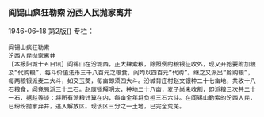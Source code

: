 ### 阎锡山疯狂勒索  汾西人民抛家离井

1946-06-18
第2版()
专栏：

    阎锡山疯狂勒索
    汾西人民抛家离井
    【本报阳城十五日讯】阎锡山在汾城西，正大肆索粮，除照例的粮银征收外，现又开始要附加粮及“代购粮”，每斗价值法币三千八百元之粮食，阎均以四百元“代购”。继之又派出“赊购粮”，每两粮银派麦二大斗，如交玉茭，每亩即须四大斗。汾城背庄村赵文银种二十七亩地，共收十八石粮食，阎竟强派三十二石。赵康锁解明太，种地二十八亩，麦子尚未收割，即派粮三次共二十一石，据赵等谈：将所有派粮计算在内，每亩全年将负担三石六斗。在阎锡山勒索的汾西人民，已纷纷抛家弃井，逃入解放区。现该区三分之一土地，已完全荒芜。
